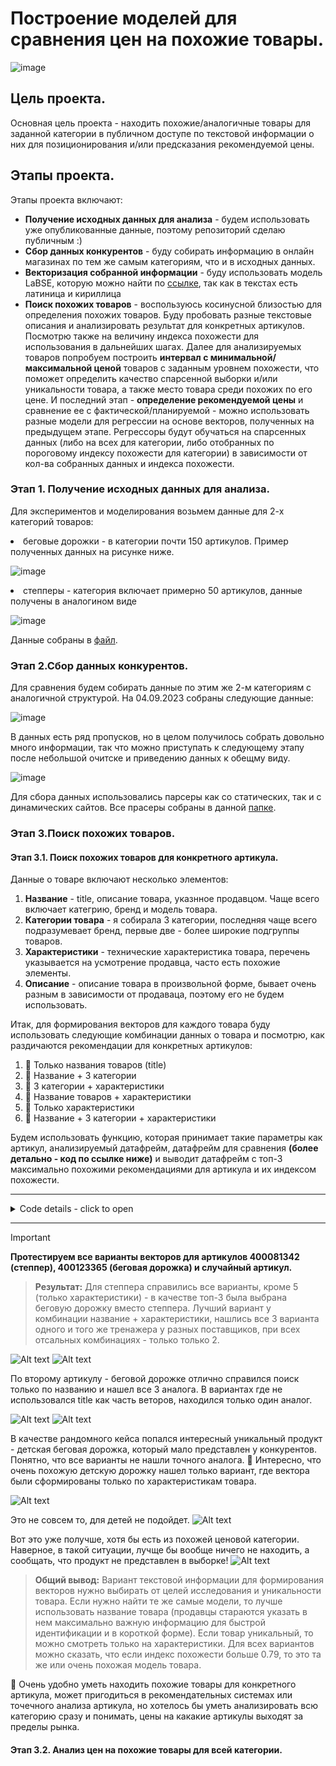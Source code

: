# Построение моделей для сравнения цен на похожие товары.
![image](https://github.com/shakhovak/Price_comparison_models/assets/89096305/0b0a2fa7-e389-4162-8cf8-ce9d2da8dc83)

## Цель проекта.
Основная цель проекта - находить похожие/аналогичные товары для заданной категории в публичном доступе по текстовой информации о них для позиционирования и/или предсказания рекомендуемой цены. 

## Этапы проекта.
Этапы проекта включают:
- **Получение исходных данных для анализа** - будем использовать уже опубликованные данные, поэтому репозиторий сделаю публичным :)
- **Сбор данных конкурентов** - буду собирать информацию в онлайн магазинах по тем же самым категориям, что и в исходных данных.
- **Векторизация собранной информации** - буду использовать модель LaBSE, которую можно найти по [ссылке](https://huggingface.co/sentence-transformers/LaBSE), так как в текстах есть латиница и кириллица
- **Поиск похожих товаров** - воспользуюсь косинусной близостью для определения похожих товаров. Буду пробовать разные текстовые описания и анализировать результат для конкретных артикулов. Посмотрю также на величину индекса похожести для использования в дальнейших шагах.
Далее для анализируемых товаров попробуем построить **интервал с минимальной/максимальной ценой** товаров с заданным уровнем похожести, что поможет определить качество спарсенной выборки и/или уникальности товара, а также место товара среди похожих по его цене.
И последний этап - **определение рекомендуемой цены** и сравнение ее с фактической/планируемой - можно использовать разные модели для регрессии на основе векторов, полученных на предыдущем этапе. Регрессоры будут обучаться на спарсенных данных (либо на всех для категории, либо отобранных по пороговому индексу похожести для категории) в зависимости от кол-ва собранных данных и индекса похожести.

</li>

### Этап 1. Получение исходных данных для анализа.
Для экспериментов и моделирования возьмем данные для 2-х категорий товаров:
<li> беговые дорожки - в категории почти 150 артикулов. Пример полученных данных на рисунке ниже. 
  
![image](https://github.com/shakhovak/Price_comparison_models/assets/89096305/cb09e720-a9c0-456e-bc17-12c290b0aa9a)
  
<li> степперы - категория включает примерно 50 артикулов, данные получены в аналогином виде

  ![image](https://github.com/shakhovak/Price_comparison_models/assets/89096305/d4d1b80f-ff56-45de-ad88-8386df9c6083)
</li>

Данные собраны в [файл](data/competitors_data.csv). 

### Этап 2.Сбор данных конкурентов.
Для сравнения будем собирать данные по этим же 2-м категориям с аналогичной структурой. На 04.09.2023 собраны следующие данные:

![image](images/image-1.png)

В данных есть ряд пропусков, но в целом получилось собрать довольно много информации, так что можно приступать к следующему этапу после небольшой очитске и приведению данных к обещму виду.

  ![image](images/image-2.png)

Для сбора данных использовались парсеры как со статических, так и с динамических сайтов. Все прасеры собраны в данной [папке](data_parcers).


### Этап 3.Поиск похожих товаров.
#### Этап 3.1. Поиск похожих товаров для конкретного артикула.

Данные о товаре включают несколько элементов:
1.  **Название** - title, описание товара, указнное продавцом. Чаще всего включает категрию, бренд и модель товара. 
2.  **Категории товара** - я собирала 3 категории, последняя чаще всего подразумевает бренд, первые две - более широкие подгруппы товаров.
3. **Характеристики** - технические характеристика товара, перечень указывается на усмотрение продавца, часто есть похожие элементы.
4.  **Описание** - описание товара в произвольной форме, бывает очень разным в зависимости от продаваца, поэтому его не будем использовать.

Итак, для формирования векторов для каждого товара буду использовать следующие комбинации данных о товара и посмотрю, как раздичаются рекомендации для конкретных артикулов:

1. :pencil: Только названия товаров (title)
2. :pencil: Название + 3 категории
3. :pencil: 3 категории + характеристики
4. :pencil: Название товаров + характеристики
5. :pencil: Только характеристики
6. :pencil: Название + 3 категории + характеристики

Будем использовать функцию, которая принимает такие параметры как артикул, анализируемый датафрейм, датафрейм для сравнения **(более детально - код по ссылке ниже)** и выводит датафрейм с топ-3 максимально похожими рекомендациями для артикула и их индексом похожести.

<hr>
<details>
  <summary>Code details - click to open</summary>

 ```python 
 def search_similar(article, data, competitors,data_vect, competitors_vect, sim_threshhold):
    """article - item to review from own dat
       data - dataframe with own products
       competitors - dataframe with competitors' products
       data_vect - data in vectorized form
       competitors_vect - competitors data in vectorized form
       sim_threshhold - min similarity score to be inlcuded in recommendation"""
    
    query = data[data['article'] == article]
    
    data_emb = sparse.csr_matrix(data_vect)
    competitors_emb = sparse.csr_matrix(competitors_vect)
    index = query.index[0]
    
    similarity = cosine_similarity(data_emb[index], competitors_emb).flatten()
    ind = np.argwhere(similarity > sim_threshhold)

    if ind.shape[0] == 0:
        print('No items to compare in the sampling!')

    else:
        scores = similarity[similarity > sim_threshhold]
        match = sorted(zip(scores, ind.tolist()), reverse=True)
        temp = pd.DataFrame()
        temp_lst = []
        temp = temp.append(competitors.iloc[match[0][1]][['title', 'price','caracteristics', 'url']])
        temp_lst.append(round(match[0][0], 2))
       
        try:
            temp = temp.append(competitors.iloc[match[1][1]][['title', 'price','caracteristics', 'url']])
            temp_lst.append(round(match[1][0], 2))           
        except:
            print('No top 2 identified!')
            
        try:
            temp = temp.append(competitors.iloc[match[2][1]][['title', 'price','caracteristics', 'url']])
            temp_lst.append(round(match[2][0], 2))           
        except:
            print('No top 3 identified!')
    temp['sim_score'] = temp_lst
    display(temp.style.format({'url': show_image, **{'width': '200px'}})
```
</details>
<hr>


> [!IMPORTANT]
> **Протестируем все варианты векторов для артикулов 400081342 (степпер), 400123365 (беговая дорожка) и случайный артикул.**

> **Результат:**
> Для степпера справились все варианты, кроме 5 (только характеристики) - в качестве топ-3 была выбрана беговую дорожку вместо степпера. Лучший вариант у комбинации название + характеристики, нашлись все 3 варианта одного и того же тренажера у разных поставщиков, при всех отсальных комбинациях  - только только 2.

![Alt text](images/image-4.png)
![Alt text](images/image-6.png)

По второму артикулу - беговой дорожке отлично справился поиск только по названию и нашел все 3 аналога. В вариантах где не использовался title как часть веторов, находился только один аналог.

![Alt text](images/image-7.png)
![Alt text](images/image-8.png)

В качестве рандомного кейса попался интересный уникальный продукт - детская беговая дорожка, который мало представлен у конкурентов. Понятно, что все варианты не нашли точного аналога. :thinking: Интересно, что очень похожую детскую дорожку нашел только вариант, где вектора были сформированы только по характеристикам товара.

![Alt text](images/image.png)

Это не совсем то, для детей не подойдет.
![Alt text](images/image-12.png)

Вот это уже получше, хотя бы есть из похожей ценовой категории. Наверное, в такой ситуации, лучще бы вообще ничего не находить, а сообщать, что продукт не представлен в выборке!
![Alt text](images/image-13.png)

> **Общий вывод:**
Вариант текстовой информации для формирования векторов нужно выбирать от целей исследования и уникальности товара. Если нужно найти те же самые модели, то лучше использовать название товара (продавцы стараются указать в нем максимально важную информацию для быстрой идентификации и в короткой форме). Если товар уникальный, то можно смотреть только на характеристики.
Для всех вариантов можно сказать, что если индекс похожести больше 0.79, то это та же или очень похожая модель товара.

:raised_eyebrow: Очень удобно уметь находить похожие товары для конкретного артикула, может пригодиться в рекомендательных системах или точечного анализа артикула, но хотелось бы уметь анализировать всю категорию сразу и понимать, цены на какакие артикулы выходят за пределы рынка.

#### Этап 3.2. Анализ цен на похожие товары для всей категории.
 
